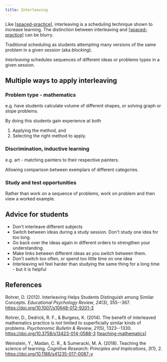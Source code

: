 ```yaml
---
title: Interleaving
---
```


Like [[spaced-practice]], interleaving is a scheduling technique shown to increase learning. The distinction between interleaving and [[spaced-practice]] can be blurry.

Traditional scheduling as students attempting many versions of the same problem in a given session (aka _blocking_). 

_Interleaving_ schedules sequences of different ideas or problems types in a given session.

## Multiple ways to apply interleaving

### Problem type - mathematics

e.g. have students calculate volume of different shapes, or solving graph or slope problems.

By doing this students gain experience at both

1. Applying the method, and
2. Selecting the right method to apply.

### Discrimination, inductive learning

e.g. art - matching painters to their respective painters. 

Allowing comparison between exemplars of different categories.

### Study and test opportunities

Rather than work on a sequence of problems, work on problem and then view a worked example.

## Advice for students

- Don't interleave different subjects
- Switch between ideas during a study session. Don't study one idea for too long. 
- Go back over the ideas again in different orders to strengthen your understanding.
- Make links between different ideas as you switch between them. 
- Don't switch too often, or spend too little time on one idea 
- Interleaving wil feel harder than studying the same thing for a long time - but it is helpful


## References

Rohrer, D. (2012). Interleaving Helps Students Distinguish among Similar Concepts. *Educational Psychology Review*, *24*(3), 355--367. <https://doi.org/10.1007/s10648-012-9201-3>

Rohrer, D., Dedrick, R. F., & Burgess, K. (2014). The benefit of interleaved mathematics practice is not limited to superficially similar kinds of problems. *Psychonomic Bulletin & Review*, *21*(5), 1323--1330. <https://doi.org/10.3758/s13423-014-0588-3> [[teaching-mathematics]]

Weinstein, Y., Madan, C. R., & Sumeracki, M. A. (2018). Teaching the science of learning. *Cognitive Research: Principles and Implications*, *3*(1), 2. <https://doi.org/10.1186/s41235-017-0087-y>

[//begin]: # "Autogenerated link references for markdown compatibility"
[spaced-practice]: spaced-practice "Spaced practice (aka Distributed Practice)"
[teaching-mathematics]: ../Teaching/Mathematics/teaching-mathematics "Teaching Mathematics"
[//end]: # "Autogenerated link references"